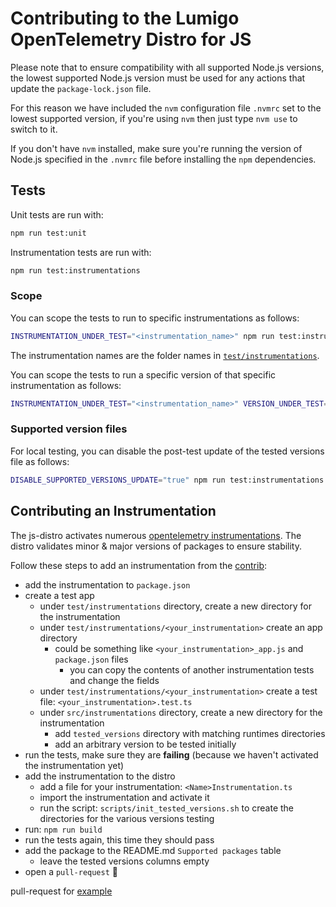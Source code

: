 # Contributing to the Lumigo OpenTelemetry Distro for JS

Please note that to ensure compatibility with all supported Node.js versions,
the lowest supported Node.js version must be used for any actions that update
the `package-lock.json` file.

For this reason we have included the `nvm` configuration file `.nvmrc` set to
the lowest supported version, if you're using `nvm` then just type `nvm use`
to switch to it.

If you don't have `nvm` installed, make sure you're running the version of
Node.js specified in the `.nvmrc` file before installing the `npm` dependencies.

## Tests

Unit tests are run with:

```sh
npm run test:unit
```

Instrumentation tests are run with:

```sh
npm run test:instrumentations
```

### Scope

You can scope the tests to run to specific instrumentations as follows:

```sh
INSTRUMENTATION_UNDER_TEST="<instrumentation_name>" npm run test:instrumentations
```

The instrumentation names are the folder names in [`test/instrumentations`](./test/instrumentations).

You can scope the tests to run a specific version of that specific instrumentation as follows:

```sh
INSTRUMENTATION_UNDER_TEST="<instrumentation_name>" VERSION_UNDER_TEST="<instrumentation_version>" npm run test:instrumentations
```

### Supported version files

For local testing, you can disable the post-test update of the tested versions file as follows:

```sh
DISABLE_SUPPORTED_VERSIONS_UPDATE="true" npm run test:instrumentations
```

## Contributing an Instrumentation

The js-distro activates numerous [opentelemetry instrumentations](https://github.com/open-telemetry/opentelemetry-js-contrib).
The distro validates minor & major versions of packages to ensure stability.

Follow these steps to add an instrumentation from the [contrib](https://github.com/open-telemetry/opentelemetry-js-contrib/tree/main/plugins/node):

* add the instrumentation to `package.json`
* create a test app
  * under `test/instrumentations` directory, create a new directory for the instrumentation
  * under `test/instrumentations/<your_instrumentation>` create an app directory
    * could be something like `<your_instrumentation>_app.js` and `package.json` files
      *  you can copy the contents of another instrumentation tests and change the fields
  * under `test/instrumentations/<your_instrumentation>` create a test file: `<your_instrumentation>.test.ts`
  * under `src/instrumentations` directory, create a new directory for the instrumentation
    * add `tested_versions` directory with matching runtimes directories
    * add an arbitrary version to be tested initially
* run the tests, make sure they are **failing** (because we haven't activated the instrumentation yet)
* add the instrumentation to the distro
  * add a file for your instrumentation: `<Name>Instrumentation.ts`
  * import the instrumentation and activate it
  * run the script: `scripts/init_tested_versions.sh` to create the directories for the various versions testing
* run: `npm run build`
* run the tests again, this time they should pass
* add the package to the README.md `Supported packages` table
  * leave the tested versions columns empty
* open a `pull-request` 🙌

pull-request for [example](https://github.com/lumigo-io/opentelemetry-js-distro/pull/261)
